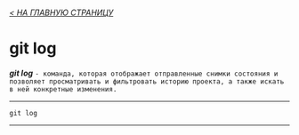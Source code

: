 ###### [< НА ГЛАВНУЮ СТРАНИЦУ](./readme.md)

# git log
***git log*** `- команда, которая отображает отправленные снимки состояния и позволяет просматривать и фильтровать историю проекта, а также искать в ней конкретные изменения.`

---


```bash=
git log
```
---